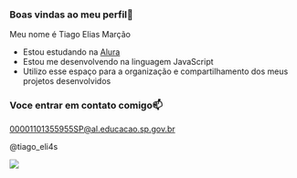 ### Boas vindas ao meu perfil💙

Meu nome é Tiago Elias Marção
 
 - Estou estudando na [Alura](https://www.alura.com.br)
 - Estou me desenvolvendo na linguagem JavaScript
 - Utilizo esse espaço para a organização e compartilhamento dos meus projetos desenvolvidos

### Voce entrar em contato comigo📫

00001101355955SP@al.educacao.sp.gov.br

@tiago_eli4s

![](https://media1.tenor.com/m/Sk3ybYkV5AEAAAAC/sukuna-vs-gojo.gif)
